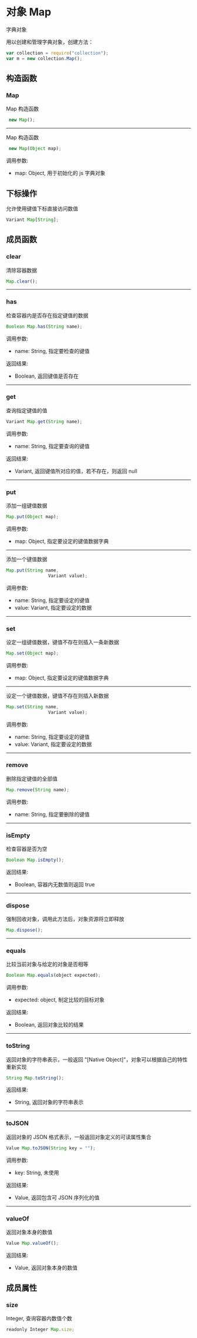 # 对象 Map
字典对象

用以创建和管理字典对象，创建方法：
```JavaScript
var collection = require("collection");
var m = new collection.Map();
```

## 构造函数
        
### Map
Map 构造函数
```JavaScript
 new Map();
```

--------------------------
Map 构造函数
```JavaScript
 new Map(Object map);
```

调用参数:
* map: Object, 用于初始化的 js 字典对象

## 下标操作
        
允许使用键值下标直接访问数值
```JavaScript
Variant Map[String];
```

## 成员函数
        
### clear
清除容器数据
```JavaScript
Map.clear();
```

--------------------------
### has
检查容器内是否存在指定键值的数据
```JavaScript
Boolean Map.has(String name);
```

调用参数:
* name: String, 指定要检查的键值

返回结果:
* Boolean, 返回键值是否存在

--------------------------
### get
查询指定键值的值
```JavaScript
Variant Map.get(String name);
```

调用参数:
* name: String, 指定要查询的键值

返回结果:
* Variant, 返回键值所对应的值，若不存在，则返回 null

--------------------------
### put
添加一组键值数据
```JavaScript
Map.put(Object map);
```

调用参数:
* map: Object, 指定要设定的键值数据字典

--------------------------
添加一个键值数据
```JavaScript
Map.put(String name,
                Variant value);
```

调用参数:
* name: String, 指定要设定的键值
* value: Variant, 指定要设定的数据

--------------------------
### set
设定一组键值数据，键值不存在则插入一条新数据
```JavaScript
Map.set(Object map);
```

调用参数:
* map: Object, 指定要设定的键值数据字典

--------------------------
设定一个键值数据，键值不存在则插入新数据
```JavaScript
Map.set(String name,
                Variant value);
```

调用参数:
* name: String, 指定要设定的键值
* value: Variant, 指定要设定的数据

--------------------------
### remove
删除指定键值的全部值
```JavaScript
Map.remove(String name);
```

调用参数:
* name: String, 指定要删除的键值

--------------------------
### isEmpty
检查容器是否为空
```JavaScript
Boolean Map.isEmpty();
```

返回结果:
* Boolean, 容器内无数值则返回 true

--------------------------
### dispose
强制回收对象，调用此方法后，对象资源将立即释放
```JavaScript
Map.dispose();
```

--------------------------
### equals
比较当前对象与给定的对象是否相等
```JavaScript
Boolean Map.equals(object expected);
```

调用参数:
* expected: object, 制定比较的目标对象

返回结果:
* Boolean, 返回对象比较的结果

--------------------------
### toString
返回对象的字符串表示，一般返回 "[Native Object]"，对象可以根据自己的特性重新实现
```JavaScript
String Map.toString();
```

返回结果:
* String, 返回对象的字符串表示

--------------------------
### toJSON
返回对象的 JSON 格式表示，一般返回对象定义的可读属性集合
```JavaScript
Value Map.toJSON(String key = "");
```

调用参数:
* key: String, 未使用

返回结果:
* Value, 返回包含可 JSON 序列化的值

--------------------------
### valueOf
返回对象本身的数值
```JavaScript
Value Map.valueOf();
```

返回结果:
* Value, 返回对象本身的数值

## 成员属性
        
### size
Integer, 查询容器内数值个数
```JavaScript
readonly Integer Map.size;
```

